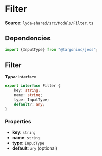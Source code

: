 # Filter

**Source:** `lyda-shared/src/Models/Filter.ts`

## Dependencies

```typescript
import {InputType} from "@targoninc/jess";
```

## Filter

**Type:** interface

```typescript
export interface Filter {
    key: string;
    name: string;
    type: InputType;
    default?: any;
}
```

### Properties

- **key**: `string`
- **name**: `string`
- **type**: `I​n​p​u​t​T​y​p​e`
- **default**: `any` (optional)

